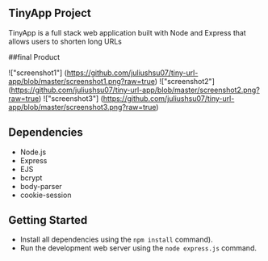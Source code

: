 ## TinyApp Project
TinyApp is a full stack web application built with Node and Express that allows users to shorten long URLs

##final Product

!["screenshot1"] (https://github.com/juliushsu07/tiny-url-app/blob/master/screenshot1.png?raw=true)
!["screenshot2"] (https://github.com/juliushsu07/tiny-url-app/blob/master/screenshot2.png?raw=true)
!["screenshot3"] (https://github.com/juliushsu07/tiny-url-app/blob/master/screenshot3.png?raw=true)

## Dependencies

- Node.js
- Express
- EJS
- bcrypt
- body-parser
- cookie-session

## Getting Started
- Install all dependencies using the `npm install` command).
- Run the development web server using the `node express.js` command.
